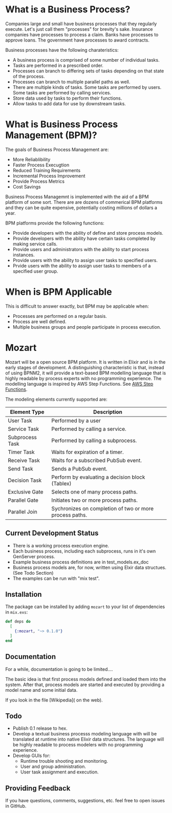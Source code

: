 # What is a Business Process?

Companies large and small have business processes that they regularly execute. Let's just call them "processes" for brevity's sake. Insurance companies have processes to process a claim. Banks have processes to approve loans. The government have processes to award contracts. 

Business processes have the following charateristics:

* A business process is comprised of some number of individual tasks. 
* Tasks are performed in a prescribed order. 
* Processes can branch to differing sets of tasks depending on that state of the process.
* Processes can branch to multiple parallel paths as well.
* There are multiple kinds of tasks. Some tasks are performed by users. Some tasks are performed by calling services. 
* Store data used by tasks to perform their functions.
* Allow tasks to add data for use by downstream tasks.

# What is Business Process Management (BPM)?

The goals of Business Process Management are:

* More Reliablibility
* Faster Process Execugtion
* Reduced Training Requirements
* Incremental Process Improvement
* Provide Process Metrics
* Cost Savings

Business Process Managemnt is implemented with the aid of a BPM platform of some sort. There are are dozens of commerical BPM platforms and they can be quite expensive, potentially costing millions of dollars a year.

BPM platforms provide the following functions:

* Provide developers with the ability of define and store process models.
* Provide developers with the ability have certain tasks completed by making service calls.
* Provide users and administrators with the ability to start process instances.
* Provide users with the ability to assign user tasks to specified users.
* Prvide users with the ability to assign user tasks to members of a specified user group.

# When is BPM Applicable

This is difficult to answer exactly, but BPM may be applicable when:

* Processes are performed on a regular basis.
* Process are well defined.
* Multiple business groups and people participate in process execution.

# Mozart

Mozart will be a open source BPM platform. It is written in Elixir and is in the early stages of development. A distinguishing characteristic is that, instead of using BPNM2, it will provide a text-based BPM modelling language that is highly readable by process experts with no programming experience. The modelling language is inspired by AWS Step Functions. See [AWS Step Functions](https://docs.aws.amazon.com/step-functions/?icmpid=docs_homepage_appintegration).

The modeling elements currently supported are:

| Element Type               |  Description |
|-----|-----|
| User Task               | Performed by a user |
| Service Task            | Performed by calling a service. |
| Subprocess Task         | Performed by calling a subprocess. |
| Timer Task              | Waits for expiration of a timer. |
| Receive Task            | Waits for a subscribed PubSub event. |
| Send Task               | Sends a PubSub event. |
| Decision Task           | Perform by evaluating a decision block (Tablex) |
| Exclusive Gate          | Selects one of many process paths. |
| Parallel Gate           | Initiates two or more process paths. |
| Parallel Join           | Sychronizes on completion of two or more process paths. |

## Current Development Status

* There is a working process execution engine.
* Each business process, including each subprocess, runs in it's own GenServer process.
* Example business process definitions are in test_models.ex_doc
* Business process models are, for now, written using Elxir data structues. (See Todo Section)
* The examples can be run with "mix test".

## Installation

The package can be installed
by adding `mozart` to your list of dependencies in `mix.exs`:

```elixir
def deps do
  [
    {:mozart, "~> 0.1.0"}
  ]
end
```

## Documentation

For a while, documentation is going to be limited....

The basic idea is that first process models defined and loaded them into the system. After that, 
process models are started and executed by providing a model name and some initial data.

If you look in the file [Wikipedia]( on the web).

## Todo

* Publish 0.1 release to hex.
* Develop a textual business processs modeling language with will be translated at runtime into native Elixir data structures. The language will be highly readable to process modelers with no programming experience.
* Develop GUIs for:
  * Runtime trouble shooting and monitoring.
  * User and group administration.
  * User task assignment and execution.

## Providing Feedback

If you have questions, comments, suggestions, etc. feel free to open issues in GitHub.



